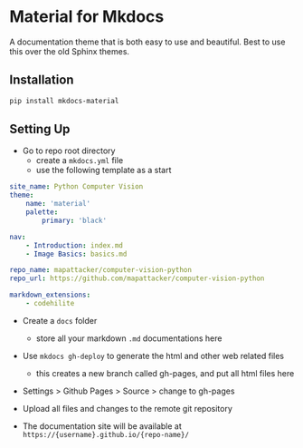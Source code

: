 # Material for Mkdocs

A documentation theme that is both easy to use and beautiful. Best to use this
over the old Sphinx themes.

## Installation

```bash
pip install mkdocs-material
```

## Setting Up

* Go to repo root directory
    * create a `mkdocs.yml` file
    * use the following template as a start

```yml
site_name: Python Computer Vision
theme:
    name: 'material'
    palette:
        primary: 'black'

nav:
    - Introduction: index.md
    - Image Basics: basics.md

repo_name: mapattacker/computer-vision-python
repo_url: https://github.com/mapattacker/computer-vision-python

markdown_extensions:
    - codehilite
```

* Create a ``docs`` folder
    * store all your markdown `.md` documentations here

* Use `mkdocs gh-deploy` to generate the html and other web related files
    * this creates a new branch called gh-pages, and put all html files here
* Settings > Github Pages > Source > change to gh-pages
* Upload all files and changes to the remote git repository
* The documentation site will be available at ``https://{username}.github.io/{repo-name}/``